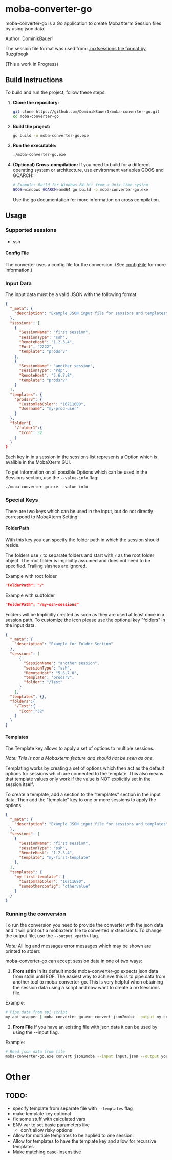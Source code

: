 # moba-converter-go

moba-converter-go is a Go application to create MobaXterm Session files by using json data. 

Author: DominikBauer1

The session file format was used from: [.mxtsessions file format by Ruzgfpegk](https://gist.github.com/Ruzgfpegk/ab597838e4abbe8de30d7224afd062ea)

(This a work in Progress)

## Build Instructions

To build and run the project, follow these steps:

1. **Clone the repository:**

   ```bash
   git clone https://github.com/DominikBauer1/moba-converter-go.git
   cd moba-converter-go
   ```
2. **Build the project:**
    ```bash
    go build -o moba-converter-go.exe
    ```
3. **Run the executable:**
    ```bash
    ./moba-converter-go.exe
    ```
4. **(Optional) Cross-compilation:**
    If you need to build for a different operating system or architecture, use environment variables GOOS and GOARCH:
    ```bash
    # Example: Build for Windows 64-bit from a Unix-like system
    GOOS=windows GOARCH=amd64 go build -o moba-converter-go.exe
    ```
    Use the go documentation for more information on cross compilation.


## Usage

### Supported sessions

- ssh 

#### Config File
The converter uses a config file for the conversion. (See [configFile](docs/CONFIG.md) for more information.)


### Input Data

The input data must be a valid JSON with the following format:

```json
{
  "_meta": {
    "description": "Example JSON input file for sessions and templates"
  },
  "sessions": [
    {
      "SessionName": "first session",
      "sessionType": "ssh",
      "RemoteHost": "1.2.3.4",
      "Port": "2222",
      "template": "prodsrv"
    },
    {
      "SessionName": "another session",
      "sessionType": "rdp",
      "RemoteHost": "5.6.7.8",
      "template": "prodsrv"
    }
  ],
  "templates": {
    "prodsrv": {
      "CustomTabColor": "16711680",
      "Username": "my-prod-user"
    }
  },
  "folder"{
    "/folder1":{
      "Icon": 32
    }
  }
}
```

Each key in in a session in the sessions list represents a Option which is avalible in the MobaXterm GUI. 

To get information on all possible Options which can be used in the Sessions section, use the `--value-info` flag:

```shell
./moba-converter-go.exe --value-info
```

### Special Keys
There are two keys which can be used in the input, but do not directly correspond to MobaXterm Setting: 

#### FolderPath
With this key you can specify the folder path in which the session should reside.

The folders use `/` to separate folders and start with `/` as the root folder object.
The root folder is implicitly assumed and does not need to be specified.
Trailing slashes are ignored.

Example with root folder
```json
"FolderPath": "/"
```

Example with subfolder
```json
"FolderPath": "/my-ssh-sessions"
```

Folders will be Implicitly created as soon as they are used at least once in a session path. To customize the icon please use the optional key "folders" in the input data.


```json
{
  "_meta": {
    "description": "Example for Folder Section"
  },
  "sessions": [    
      {
        "SessionName": "another session",
        "sessionType": "ssh",
        "RemoteHost": "5.6.7.8",
        "template": "prodsrv",
        "folder": "/Test"
      }
    ],
  "templates": {},
  "folders":{
    "/Test":{
      "Icon":"32"
    }
  }
}
```

#### Templates

The Template key allows to apply a set of options to multiple sessions.

*Note: This is not a Mobaxterm feature and should not be seen as one.*

Templating works by creating a set of options which then act as the default options for sessions which are connected to the template. 
This also means that template values only work if the value is NOT explicitly set in the session itself.

To create a template, add a section to the "templates" section in the input data.
Then add the "template" key to one or more sessions to apply the options.

```json
{
  "_meta": {
    "description": "Example JSON input file for sessions and templates"
  },
  "sessions": [
    {
      "SessionName": "first session",
      "sessionType": "ssh",
      "RemoteHost": "1.2.3.4",
      "template": "my-first-template"
    },
  ],
  "templates": {
    "my-first-template": {
      "CustomTabColor": "16711680",
      "someotherconfig": "othervalue"
    }
  }
}
```




### Running the conversion

To run the conversion you need to provide the converter with the json data and it will print out a mobaxterm file to converted.mxtsessions.
To change the output file, use the `--output <path>` flag.

*Note:* All log and  messages error messages which may be shown are printed to stderr.

moba-converter-go can accept session data in one of two ways: 

1. **From sdtin**
In its default mode moba-converter-go expects json data from stdin until EOF. The easiest way to achieve this is to pipe data from another tool to moba-converter-go.
This is very helpful when obtaining the session data using a script and now want to create a mxtsessions file.

Example: 
```bash
# Pipe data from api script
my-api-wrapper | moba-converter-go.exe convert json2moba --output my-sessions.mxtsessions
```

2. **From File**
If you have an existing file with json data it can be used by using the --input flag.

Example: 
```bash
# Read json data from file
moba-converter-go.exe convert json2moba --input input.json --output your-new-mobafile.mxtsessions
```


# Other
## TODO:
- specify template from separate file with `--templates` flag
- make template key optional
- fix some stuff with calculated vars
- ENV var to set basic parameters like
  - don't allow risky options
- Allow for multiple templates to be applied to one session.
- Allow for templates to have the template key and allow for recursive templates
- Make matching case-insensitive
